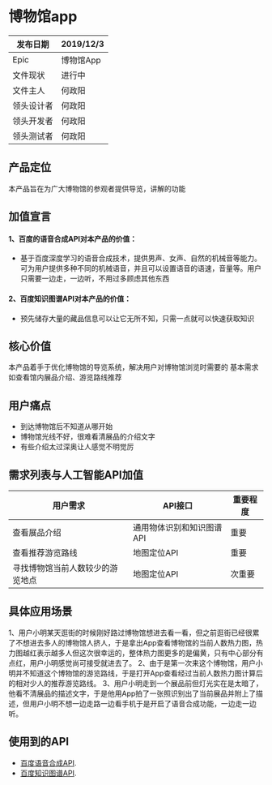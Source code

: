 # 博物馆app

发布日期 | 2019/12/3 
-|-
Epic | 博物馆App |
文件现状 | 进行中 |
文件主人 | 何政阳 |
领头设计者 | 何政阳 |
领头开发者 | 何政阳 |
领头测试者 | 何政阳 |

## 产品定位
本产品旨在为广大博物馆的参观者提供导览，讲解的功能

## 加值宣言
#### 1、百度的语音合成API对本产品的价值：
* 基于百度深度学习的语音合成技术，提供男声、女声、自然的机械音等能力。可为用户提供多种不同的机械语音，并且可以设置语音的语速，音量等。用户只需要一边走，一边听，不用过多顾虑其他东西

#### 2、百度知识图谱API对本产品的价值：
* 预先储存大量的藏品信息可以让它无所不知，只需一点就可以快速获取知识

## 核心价值
本产品着手于优化博物馆的导览系统，解决用户对博物馆浏览时需要的 基本需求如查看馆内展品介绍、游览路线推荐

## 用户痛点
* 到达博物馆后不知道从哪开始
* 博物馆光线不好，很难看清展品的介绍文字
* 有些介绍太过深奥让人感觉不明觉厉

## 需求列表与人工智能API加值
用户需求 | API接口 | 重要程度 
-|-|-
查看展品介绍 | 通用物体识别和知识图谱API | 重要 |
查看推荐游览路线 | 地图定位API | 重要 |
寻找博物馆当前人数较少的游览地点 | 地图定位API | 次重要 |

## 具体应用场景
1、用户小明某天逛街的时候刚好路过博物馆想进去看一看，但之前逛街已经很累了不想进去多人的博物馆人挤人，于是拿出App查看博物馆的当前人数热力图，热力图越红表示越多人但这次很幸运的，整体热力图更多的是偏黄，只有中心部分有点红，用户小明感觉尚可接受就进去了。 
2、由于是第一次来这个博物馆，用户小明并不知道这个博物馆的游览路线，于是打开App查看经过当前人数热力图计算后的相对少人的推荐游览路线。 
3、用户小明走到一个展品前但灯光实在是太暗了，他看不清展品的描述文字，于是他用App拍了一张照识别出了当前展品并附上了描述，但用户小明不想一边走路一边看手机于是开启了语音合成功能，一边走一边听。

## 使用到的API
* [百度语音合成API](https://ai.baidu.com/tech/speech/tts?track=cp:ainsem|pf:pc|pp:chanpin-yuyin|pu:yuyin-yuyinhecheng-pinpai|ci:|kw:10003541). 
* [百度知识图谱API](https://ai.baidu.com/tech/cognitive). 

